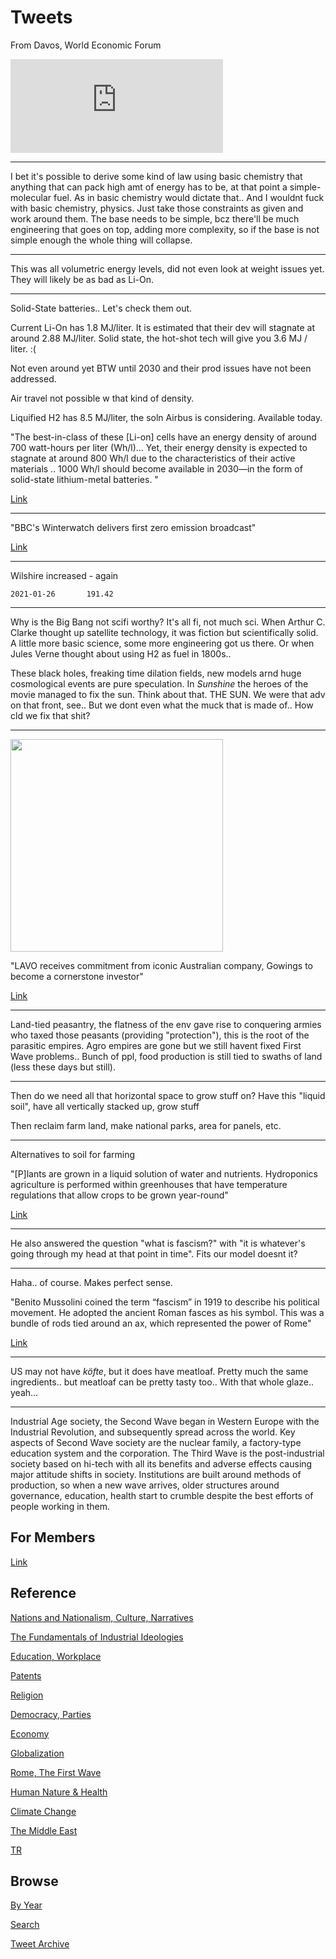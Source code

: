 # Tweets

From Davos, World Economic Forum

<iframe width="340" src="https://www.youtube.com/embed/uPYx12xJFUQ?start=146&end=185" frameborder="0" allow="accelerometer; autoplay; clipboard-write; encrypted-media; gyroscope; picture-in-picture" allowfullscreen></iframe>

---

I bet it's possible to derive some kind of law using basic chemistry
that anything that can pack high amt of energy has to be, at that
point a simple-molecular fuel. As in basic chemistry would dictate
that.. And I wouldnt fuck with basic chemistry, physics. Just take
those constraints as given and work around them. The base needs to be
simple, bcz there'll be much engineering that goes on top, adding more
complexity, so if the base is not simple enough the whole thing will
collapse.

---

This was all volumetric energy levels, did not even look at weight
issues yet. They will likely be as bad as Li-On. 

---

Solid-State batteries.. Let's check them out.

Current Li-On has 1.8 MJ/liter. It is estimated that their dev will
stagnate at around 2.88 MJ/liter. Solid state, the hot-shot tech will
give you 3.6 MJ / liter. :(

Not even around yet BTW until 2030 and their prod issues have not been
addressed.

Air travel not possible w that kind of density.

Liquified H2 has 8.5 MJ/liter, the soln Airbus is
considering. Available today.

"The best-in-class of these [Li-on] cells have an energy density of
around 700 watt-hours per liter (Wh/l)...  Yet, their energy density
is expected to stagnate at around 800 Wh/l due to the characteristics
of their active materials .. 1000 Wh/l should become available in
2030—in the form of solid-state lithium-metal batteries. "

[Link](https://www.eenewseurope.com/news/solid-state-battery-tech-electric-cars-key-greater-autonomy)

---

"BBC's Winterwatch delivers first zero emission broadcast"

[Link](https://t.co/0YOoNevUur?amp=1)

---

Wilshire increased - again

```
2021-01-26       191.42
```

---

Why is the Big Bang not scifi worthy? It's all fi, not much sci. When
Arthur C. Clarke thought up satellite technology, it was fiction but
scientifically solid. A little more basic science, some more
engineering got us there. Or when Jules Verne thought about using H2
as fuel in 1800s..

These black holes, freaking time dilation fields, new models arnd huge
cosmological events are pure speculation. In *Sunshine* the heroes of
the movie managed to fix the sun. Think about that. THE SUN. We were
that adv on that front, see.. But we dont even what the muck that is
made of.. How cld we fix that shit?

---

<img width="340" src="https://drive.google.com/uc?export=view&id=1_estbcX6JjX12n3KzA9Df0snA5cB4piE"/>

"LAVO receives commitment from iconic Australian company, Gowings to
become a cornerstone investor"

[Link](https://lavo.com.au/lavo-receives-commitment-from-iconic-australian-company-gowings-to-become-a-cornerstone-investor/)

---

Land-tied peasantry, the flatness of the env gave rise to conquering
armies who taxed those peasants (providing "protection"), this is the
root of the parasitic empires. Agro empires are gone but we still
havent fixed First Wave problems.. Bunch of ppl, food production is
still tied to swaths of land (less these days but still).

---

Then do we need all that horizontal space to grow stuff on? Have this
"liquid soil", have all vertically stacked up, grow stuff

Then reclaim farm land, make national parks, area for panels, etc.

---

Alternatives to soil for farming

"[P]lants are grown in a liquid solution of water and
nutrients. Hydroponics agriculture is performed within greenhouses
that have temperature regulations that allow crops to be grown
year-round"

[Link](https://sites.psu.edu/futureoffood/2016/02/07/are-there-alternatives-to-soil)

---

He also answered the question "what is fascism?" with "it is
whatever's going through my head at that point in time". Fits our
model doesnt it?

---

Haha.. of course. Makes perfect sense.

"Benito Mussolini coined the term “fascism” in 1919 to describe his
political movement. He adopted the ancient Roman fasces as his
symbol. This was a bundle of rods tied around an ax, which represented
the power of Rome"

[Link](https://www.crf-usa.org/bill-of-rights-in-action/bria-25-4-mussolini-and-the-rise-of-fascism.html)

---

US may not have *köfte*, but it does have meatloaf. Pretty much the
same ingredients.. but meatloaf can be pretty tasty too.. With that
whole glaze.. yeah... 

---

Industrial Age society, the Second Wave began in Western Europe with
the Industrial Revolution, and subsequently spread across the
world. Key aspects of Second Wave society are the nuclear family, a
factory-type education system and the corporation. The Third Wave is
the post-industrial society based on hi-tech with all its benefits and
adverse effects causing major attitude shifts in society. Institutions
are built around methods of production, so when a new wave arrives,
older structures around governance, education, health start to crumble
despite the best efforts of people working in them.

## For Members

[Link](https://thirdwave-members.herokuapp.com)

## Reference

[Nations and Nationalism, Culture, Narratives](/2013/02/nations-and-nationalism.md)

[The Fundamentals of Industrial Ideologies](/2011/04/fundamentals-of-industrial-ideologies.md)

[Education, Workplace](2017/09/education-workplace.md)

[Patents](/2018/09/patents.md)

[Religion](/2015/04/god-religion.md)

[Democracy, Parties](/2016/11/democracy.md)

[Economy](/2018/05/economy.md)

[Globalization](/2018/09/globalization.md)

[Rome, The First Wave](/2017/12/rome.md)

[Human Nature & Health](/2020/07/human-nature.md)

[Climate Change](/2018/12/climate.md)

[The Middle East](/2019/07/middleeast.md)

[TR](../tr)

## Browse

[By Year](years.md)

[Search](search.html)

[Tweet Archive](/tweets/README.md)


